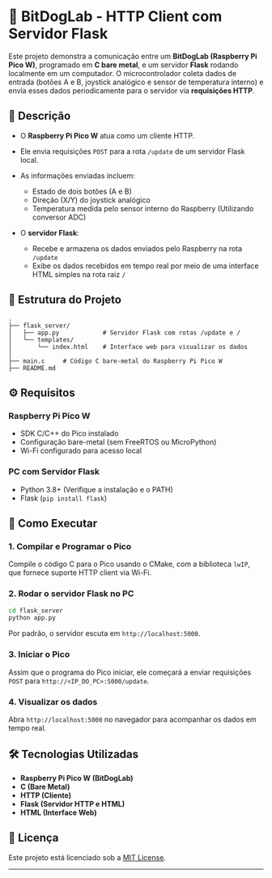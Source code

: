 # 🛜 BitDogLab - HTTP Client com Servidor Flask

Este projeto demonstra a comunicação entre um **BitDogLab (Raspberry Pi Pico W)**, programado em **C bare metal**, e um servidor **Flask** rodando localmente em um computador. O microcontrolador coleta dados de entrada (botões A e B, joystick analógico e sensor de temperatura interno) e envia esses dados periodicamente para o servidor via **requisições HTTP**.

## 📌 Descrição

* O **Raspberry Pi Pico W** atua como um cliente HTTP.

* Ele envia requisições `POST` para a rota `/update` de um servidor Flask local.

* As informações enviadas incluem:

  * Estado de dois botões (A e B)
  * Direção (X/Y) do joystick analógico
  * Temperatura medida pelo sensor interno do Raspberry (Utilizando conversor ADC)

* O **servidor Flask**:

  * Recebe e armazena os dados enviados pelo Raspberry na rota `/update`
  * Exibe os dados recebidos em tempo real por meio de uma interface HTML simples na rota raiz `/`

## 🧱 Estrutura do Projeto

```plaintext
.
├── flask_server/
│   ├── app.py            # Servidor Flask com rotas /update e /
│   └── templates/
│       └── index.html    # Interface web para visualizar os dados
│
├── main.c     # Código C bare-metal do Raspberry Pi Pico W
├── README.md
```

## ⚙️ Requisitos

### Raspberry Pi Pico W

* SDK C/C++ do Pico instalado
* Configuração bare-metal (sem FreeRTOS ou MicroPython)
* Wi-Fi configurado para acesso local

### PC com Servidor Flask

* Python 3.8+ (Verifique a instalação e o PATH)
* Flask (`pip install flask`)

## 🚀 Como Executar

### 1. Compilar e Programar o Pico

Compile o código C para o Pico usando o CMake, com a biblioteca `lwIP`, que fornece suporte HTTP client via Wi-Fi.

### 2. Rodar o servidor Flask no PC

```bash
cd flask_server
python app.py
```

Por padrão, o servidor escuta em `http://localhost:5000`.

### 3. Iniciar o Pico

Assim que o programa do Pico iniciar, ele começará a enviar requisições `POST` para `http://<IP_DO_PC>:5000/update`.

### 4. Visualizar os dados

Abra `http://localhost:5000` no navegador para acompanhar os dados em tempo real.

## 🛠️ Tecnologias Utilizadas

* **Raspberry Pi Pico W (BitDogLab)**
* **C (Bare Metal)**
* **HTTP (Cliente)**
* **Flask (Servidor HTTP e HTML)**
* **HTML (Interface Web)**


## 📄 Licença

Este projeto está licenciado sob a [MIT License](LICENSE).

---